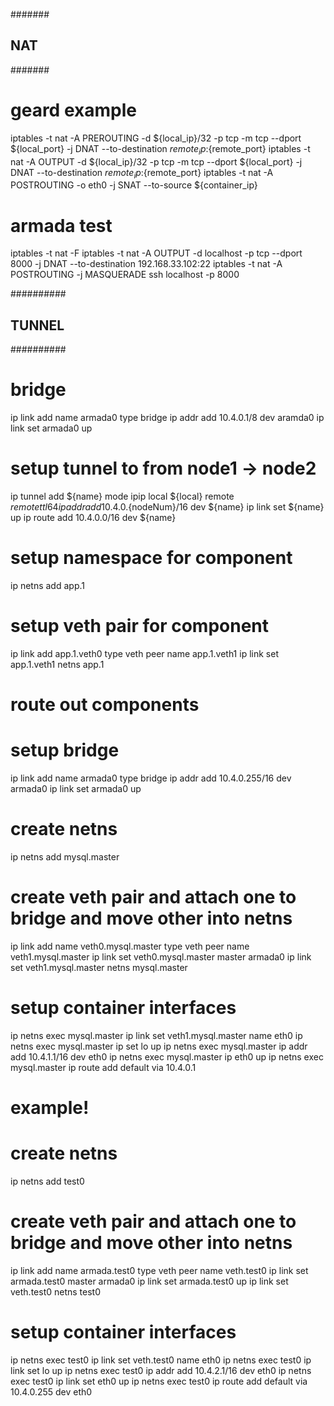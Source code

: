 
#######
## NAT
#######

# geard example
iptables -t nat -A PREROUTING -d ${local_ip}/32 -p tcp -m tcp --dport ${local_port} -j DNAT --to-destination ${remote_ip}:${remote_port}
iptables -t nat -A OUTPUT -d ${local_ip}/32 -p tcp -m tcp --dport ${local_port} -j DNAT --to-destination ${remote_ip}:${remote_port}
iptables -t nat -A POSTROUTING -o eth0 -j SNAT --to-source ${container_ip}

# armada test
iptables -t nat -F
iptables -t nat -A OUTPUT -d localhost -p tcp --dport 8000 -j DNAT --to-destination 192.168.33.102:22
iptables -t nat -A POSTROUTING -j MASQUERADE
ssh localhost -p 8000


##########
## TUNNEL
##########

# bridge
ip link add name armada0 type bridge
ip addr add 10.4.0.1/8 dev aramda0
ip link set armada0 up

# setup tunnel to from node1 -> node2
ip tunnel add ${name} mode ipip local ${local} remote ${remote} ttl 64
ip addr add 10.4.0.${nodeNum}/16 dev ${name}
ip link set ${name} up
ip route add 10.4.0.0/16 dev ${name}

# setup namespace for component
ip netns add app.1

# setup veth pair for component
ip link add app.1.veth0 type veth peer name app.1.veth1
ip link set app.1.veth1 netns app.1

# route out components



# setup bridge
ip link add name armada0 type bridge
ip addr add 10.4.0.255/16 dev armada0
ip link set armada0 up

# create netns
ip netns add mysql.master
# create veth pair and attach one to bridge and move other into netns
ip link add name veth0.mysql.master type veth peer name veth1.mysql.master
ip link set veth0.mysql.master master armada0
ip link set veth1.mysql.master netns mysql.master
# setup container interfaces
ip netns exec mysql.master ip link set veth1.mysql.master name eth0
ip netns exec mysql.master ip set lo up
ip netns exec mysql.master ip addr add 10.4.1.1/16 dev eth0
ip netns exec mysql.master ip eth0 up
ip netns exec mysql.master ip route add default via 10.4.0.1


# example!

# create netns
ip netns add test0
# create veth pair and attach one to bridge and move other into netns
ip link add name armada.test0 type veth peer name veth.test0
ip link set armada.test0 master armada0
ip link set armada.test0 up
ip link set veth.test0 netns test0
# setup container interfaces
ip netns exec test0 ip link set veth.test0 name eth0
ip netns exec test0 ip link set lo up
ip netns exec test0 ip addr add 10.4.2.1/16 dev eth0
ip netns exec test0 ip link set eth0 up
ip netns exec test0 ip route add default via 10.4.0.255 dev eth0

